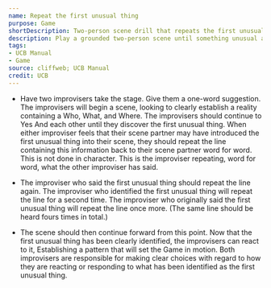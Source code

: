 ```yaml
---
name: Repeat the first unusual thing
purpose: Game
shortDescription: Two-person scene drill that repeats the first unusual line four times to spotlight the game.
description: Play a grounded two-person scene until something unusual appears. The players repeat that exact line back and forth four times to underline it, then resume the scene, reacting to and heightening that discovery.
tags:
- UCB Manual
- Game
source: cliffweb; UCB Manual
credit: UCB
---
```


- Have two improvisers take the stage. Give them a one-word suggestion. The improvisers will begin a scene, looking to clearly establish a reality containing a Who, What, and Where. The improvisers should continue to Yes And each other until they discover the first unusual thing. When either improviser feels that their scene partner may have introduced the first unusual thing into their scene, they should repeat the line containing this information back to their scene partner word for word. This is not done in character. This is the improviser repeating, word for word, what the other improviser has said.

- The improviser who said the first unusual thing should repeat the line again. The improviser who identified the first unusual thing will repeat the line for a second time. The improviser who originally said the first unusual thing will repeat the line once more. (The same line should be heard fours times in total.)

- The scene should then continue forward from this point. Now that the first unusual thing has been clearly identified, the improvisers can react to it, Establishing a pattern that will set the Game in motion. Both improvisers are responsible for making clear choices with regard to how they are reacting or responding to what has been identified as the first unusual thing.
